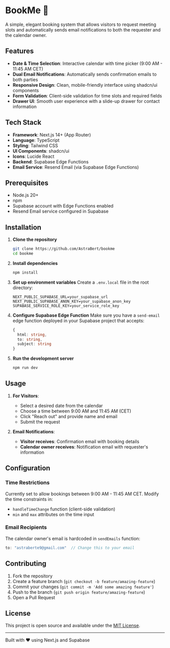 # BookMe 📅

A simple, elegant booking system that allows visitors to request meeting slots and automatically sends email notifications to both the requester and the calendar owner.

## Features

- **Date & Time Selection**: Interactive calendar with time picker (9:00 AM - 11:45 AM CET)
- **Dual Email Notifications**: Automatically sends confirmation emails to both parties
- **Responsive Design**: Clean, mobile-friendly interface using shadcn/ui components
- **Form Validation**: Client-side validation for time slots and required fields
- **Drawer UI**: Smooth user experience with a slide-up drawer for contact information

## Tech Stack

- **Framework**: Next.js 14+ (App Router)
- **Language**: TypeScript
- **Styling**: Tailwind CSS
- **UI Components**: shadcn/ui
- **Icons**: Lucide React
- **Backend**: Supabase Edge Functions
- **Email Service**: Resend Email (via Supabase Edge Functions)

## Prerequisites

- Node.js 20+
- npm
- Supabase account with Edge Functions enabled
- Resend Email service configured in Supabase

## Installation

1. **Clone the repository**
   ```bash
   git clone https://github.com/AstraBert/bookme
   cd bookme
   ```

2. **Install dependencies**
   ```bash
   npm install
   ```

3. **Set up environment variables**
   Create a `.env.local` file in the root directory:
   ```env
   NEXT_PUBLIC_SUPABASE_URL=your_supabase_url
   NEXT_PUBLIC_SUPABASE_ANON_KEY=your_supabase_anon_key
   SUPABASE_SERVICE_ROLE_KEY=your_service_role_key
   ```

4. **Configure Supabase Edge Function**
   Make sure you have a `send-email` edge function deployed in your Supabase project that accepts:
   ```typescript
   {
     html: string,
     to: string,
     subject: string
   }
   ```

5. **Run the development server**
   ```bash
   npm run dev
   ```

## Usage

1. **For Visitors**:
   - Select a desired date from the calendar
   - Choose a time between 9:00 AM and 11:45 AM (CET)
   - Click "Reach out" and provide name and email
   - Submit the request

2. **Email Notifications**:
   - **Visitor receives**: Confirmation email with booking details
   - **Calendar owner receives**: Notification email with requester's information

## Configuration

### Time Restrictions
Currently set to allow bookings between 9:00 AM - 11:45 AM CET. Modify the time constraints in:
- `handleTimeChange` function (client-side validation)
- `min` and `max` attributes on the time input

### Email Recipients
The calendar owner's email is hardcoded in `sendEmails` function:
```typescript
to: "astraberte9@gmail.com"  // Change this to your email
```

## Contributing

1. Fork the repository
2. Create a feature branch (`git checkout -b feature/amazing-feature`)
3. Commit your changes (`git commit -m 'Add some amazing feature'`)
4. Push to the branch (`git push origin feature/amazing-feature`)
5. Open a Pull Request

## License

This project is open source and available under the [MIT License](LICENSE).

---

Built with ❤️ using Next.js and Supabase
